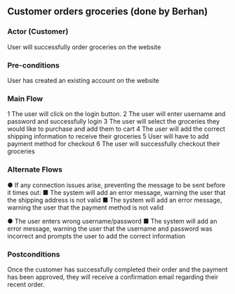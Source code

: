 ## Customer orders groceries (done by Berhan)

### Actor (Customer)
User will successfully order groceries on the website  

### Pre-conditions
User has created an existing account on the website

### Main Flow
1	The user will click on the login button.
2	The user will enter username and password and successfully login
3	The user will select the groceries they would like to purchase and add them to cart
4	The user will add the correct shipping information to receive their groceries
5	User will have to add payment method for checkout
6	The user will successfully checkout their groceries

### Alternate Flows

●	If any connection issues arise, preventing the message to be sent before it times out:
■	The system will add an error message, warning the user that the shipping address is not valid 
■	The system will add an error message, warning the user that the payment method is not valid

●	The user enters wrong username/password
■	The system will add an error message, warning the user that the username and password was incorrect and prompts the user to add the correct information


### Postconditions
Once the customer has successfully completed their order and the payment has been approved, they will receive a confirmation email regarding their recent order.

